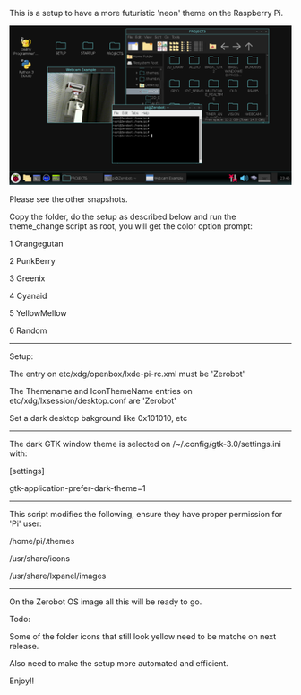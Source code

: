 This is a setup to have a more futuristic 'neon' theme on the Raspberry Pi.

![alt text](https://github.com/statorworks/LINUX_EXAMPLES/blob/main/THEME/Screenshot_cyan.png)

Please see the other snapshots.

Copy the folder, do the setup as described below and run the theme_change script as root, you will get the color option prompt:

1 Orangegutan

2 PunkBerry

3 Greenix

4 Cyanaid

5 YellowMellow

6 Random

----------------------

Setup:

The <theme><name> entry on etc/xdg/openbox/lxde-pi-rc.xml must be 'Zerobot'

The Themename and IconThemeName entries on etc/xdg/lxsession/desktop.conf are 'Zerobot'

Set a dark desktop bakground like 0x101010, etc

----------------------

The dark GTK window theme is selected on /~/.config/gtk-3.0/settings.ini with:

[settings]

gtk-application-prefer-dark-theme=1

----------------------

This script modifies the following, ensure they have proper permission for 'Pi' user:

/home/pi/.themes 

/usr/share/icons 

/usr/share/lxpanel/images

----------------------

On the Zerobot OS image all this will be ready to go.

Todo: 

Some of the folder icons that still look yellow need to be matche on next release.

Also need to make the setup more automated and efficient.


 Enjoy!!
